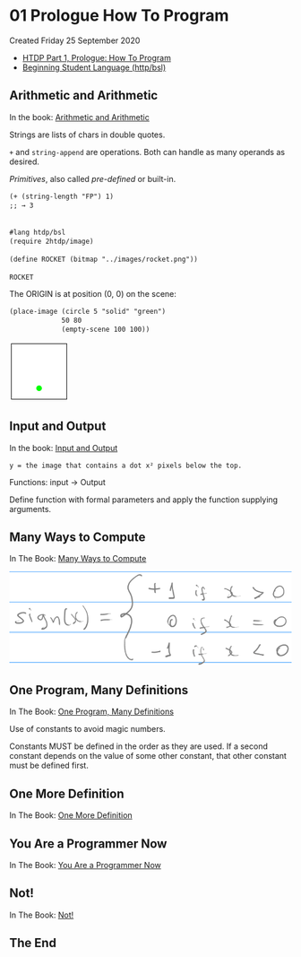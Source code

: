 # 01 Prologue How To Program
Created Friday 25 September 2020


* [HTDP Part 1, Prologue: How To Program](https://htdp.org/2020-8-1/Book/part_prologue.html#(part._arithmetic-pro))
* [Beginning Student Language (http/bsl)](https://docs.racket-lang.org/htdp-langs/beginner.html#%28def._htdp-beginner._%28%28lib._lang%2Fhtdp-beginner..rkt%29._string-~3enumber%29%29)



Arithmetic and Arithmetic
-------------------------
In the book: [Arithmetic and Arithmetic](https://htdp.org/2020-8-1/Book/part_prologue.html#%28part._arithmetic-pro%29)

Strings are lists of chars in double quotes.

``+`` and ``string-append`` are operations. Both can handle as many operands as desired.

*Primitives*, also called *pre-defined* or built-in.

	(+ (string-length "FP") 1)
	;; → 3


	#lang htdp/bsl
	(require 2htdp/image)
	
	(define ROCKET (bitmap "../images/rocket.png"))
	
	ROCKET

The ORIGIN is at position (0, 0) on the scene:

	(place-image (circle 5 "solid" "green")
	             50 80
	             (empty-scene 100 100))


![](./01_Prologue_How_To_Program/empty-scene.png)

Input and Output
----------------
In the book: [Input and Output](https://htdp.org/2020-8-1/Book/part_prologue.html#%28part._some-i%2Fo%29)

	y = the image that contains a dot x² pixels below the top.

Functions: input → Output

Define function with formal parameters and apply the function supplying arguments.

Many Ways to Compute
--------------------
In The Book: [Many Ways to Compute](https://htdp.org/2020-8-1/Book/part_prologue.html#%28part._pro-cond%29)

![](./01_Prologue_How_To_Program/math-function-sign.png)



One Program, Many Definitions
-----------------------------
In The Book: [One Program, Many Definitions](https://htdp.org/2020-8-1/Book/part_prologue.html#%28part._pro-many-def%29)

Use of constants to avoid magic numbers.

Constants MUST be defined in the order as they are used. If a second constant depends on the value of some other constant, that other constant must be defined first.

One More Definition
-------------------
In The Book: [One More Definition](https://htdp.org/2020-8-1/Book/part_prologue.html#%28part._more-def%29)

You Are a Programmer Now
------------------------
In The Book: [You Are a Programmer Now](https://htdp.org/2020-8-1/Book/part_prologue.html#%28part._program-now%29)

Not!
----
In The Book: [Not!](https://htdp.org/2020-8-1/Book/part_prologue.html#%28part._sec~3anot%29)







The End
-------


















